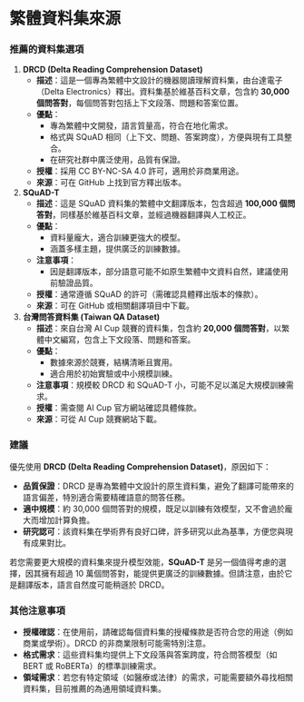 # 繁體資料集來源


### 推薦的資料集選項

1. **DRCD (Delta Reading Comprehension Dataset)**
	- **描述**：這是一個專為繁體中文設計的機器閱讀理解資料集，由台達電子（Delta Electronics）釋出。資料集基於維基百科文章，包含約 **30,000 個問答對**，每個問答對包括上下文段落、問題和答案位置。
	- **優點**：
		- 專為繁體中文開發，語言質量高，符合在地化需求。
		- 格式與 SQuAD 相同（上下文、問題、答案跨度），方便與現有工具整合。
		- 在研究社群中廣泛使用，品質有保證。
	- **授權**：採用 CC BY-NC-SA 4.0 許可，適用於非商業用途。
	- **來源**：可在 GitHub 上找到官方釋出版本。
2. **SQuAD-T**
	- **描述**：這是 SQuAD 資料集的繁體中文翻譯版本，包含超過 **100,000 個問答對**，同樣基於維基百科文章，並經過機器翻譯與人工校正。
	- **優點**：
		- 資料量龐大，適合訓練更強大的模型。
		- 涵蓋多樣主題，提供廣泛的訓練數據。
	- **注意事項**：
		- 因是翻譯版本，部分語意可能不如原生繁體中文資料自然，建議使用前驗證品質。
	- **授權**：通常遵循 SQuAD 的許可（需確認具體釋出版本的條款）。
	- **來源**：可在 GitHub 或相關翻譯項目中下載。
3. **台灣問答資料集 (Taiwan QA Dataset)**
	- **描述**：來自台灣 AI Cup 競賽的資料集，包含約 **20,000 個問答對**，以繁體中文編寫，包含上下文段落、問題和答案。
	- **優點**：
		- 數據來源於競賽，結構清晰且實用。
		- 適合用於初始實驗或中小規模訓練。
	- **注意事項**：規模較 DRCD 和 SQuAD-T 小，可能不足以滿足大規模訓練需求。
	- **授權**：需查閱 AI Cup 官方網站確認具體條款。
	- **來源**：可從 AI Cup 競賽網站下載。

### 建議

優先使用 **DRCD (Delta Reading Comprehension Dataset)**，原因如下：

- **品質保證**：DRCD 是專為繁體中文設計的原生資料集，避免了翻譯可能帶來的語言偏差，特別適合需要精確語意的問答任務。
- **適中規模**：約 30,000 個問答對的規模，既足以訓練有效模型，又不會過於龐大而增加計算負擔。
- **研究認可**：該資料集在學術界有良好口碑，許多研究以此為基準，方便您與現有成果對比。

若您需要更大規模的資料集來提升模型效能，**SQuAD-T** 是另一個值得考慮的選擇，因其擁有超過 10 萬個問答對，能提供更廣泛的訓練數據。但請注意，由於它是翻譯版本，語言自然度可能稍遜於 DRCD。

### 其他注意事項

- **授權確認**：在使用前，請確認每個資料集的授權條款是否符合您的用途（例如商業或學術）。DRCD 的非商業限制可能需特別注意。
- **格式需求**：這些資料集均提供上下文段落與答案跨度，符合問答模型（如 BERT 或 RoBERTa）的標準訓練需求。
- **領域需求**：若您有特定領域（如醫療或法律）的需求，可能需要額外尋找相關資料集，目前推薦的為通用領域資料集。

